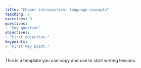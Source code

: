 ```yaml
---
title: "Chapel introduction: language concepts"
teaching: 0
exercises: 0
questions:
- "Key question"
objectives:
- "First objective."
keypoints:
- "First key point."
---
```


This is a template you can copy and use to start writing lessons.
